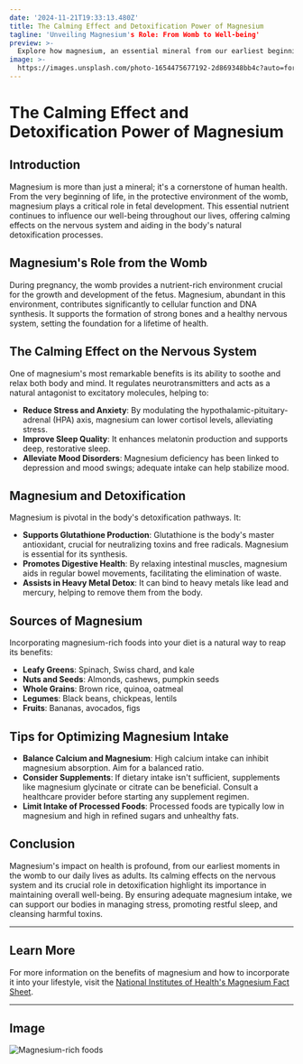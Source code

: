 ```yaml
---
date: '2024-11-21T19:33:13.480Z'
title: The Calming Effect and Detoxification Power of Magnesium
tagline: 'Unveiling Magnesium's Role: From Womb to Well-being'
preview: >-
  Explore how magnesium, an essential mineral from our earliest beginnings, continues to soothe our minds and cleanse our bodies, promoting overall health and vitality.
image: >-
  https://images.unsplash.com/photo-1654475677192-2d869348bb4c?auto=format&fit=crop&w=996&q=80
---
```


# The Calming Effect and Detoxification Power of Magnesium

## Introduction

Magnesium is more than just a mineral; it's a cornerstone of human health. From the very beginning of life, in the protective environment of the womb, magnesium plays a critical role in fetal development. This essential nutrient continues to influence our well-being throughout our lives, offering calming effects on the nervous system and aiding in the body's natural detoxification processes.

## Magnesium's Role from the Womb

During pregnancy, the womb provides a nutrient-rich environment crucial for the growth and development of the fetus. Magnesium, abundant in this environment, contributes significantly to cellular function and DNA synthesis. It supports the formation of strong bones and a healthy nervous system, setting the foundation for a lifetime of health.

## The Calming Effect on the Nervous System

One of magnesium's most remarkable benefits is its ability to soothe and relax both body and mind. It regulates neurotransmitters and acts as a natural antagonist to excitatory molecules, helping to:

- **Reduce Stress and Anxiety**: By modulating the hypothalamic-pituitary-adrenal (HPA) axis, magnesium can lower cortisol levels, alleviating stress.
- **Improve Sleep Quality**: It enhances melatonin production and supports deep, restorative sleep.
- **Alleviate Mood Disorders**: Magnesium deficiency has been linked to depression and mood swings; adequate intake can help stabilize mood.

## Magnesium and Detoxification

Magnesium is pivotal in the body's detoxification pathways. It:

- **Supports Glutathione Production**: Glutathione is the body's master antioxidant, crucial for neutralizing toxins and free radicals. Magnesium is essential for its synthesis.
- **Promotes Digestive Health**: By relaxing intestinal muscles, magnesium aids in regular bowel movements, facilitating the elimination of waste.
- **Assists in Heavy Metal Detox**: It can bind to heavy metals like lead and mercury, helping to remove them from the body.

## Sources of Magnesium

Incorporating magnesium-rich foods into your diet is a natural way to reap its benefits:

- **Leafy Greens**: Spinach, Swiss chard, and kale
- **Nuts and Seeds**: Almonds, cashews, pumpkin seeds
- **Whole Grains**: Brown rice, quinoa, oatmeal
- **Legumes**: Black beans, chickpeas, lentils
- **Fruits**: Bananas, avocados, figs

## Tips for Optimizing Magnesium Intake

- **Balance Calcium and Magnesium**: High calcium intake can inhibit magnesium absorption. Aim for a balanced ratio.
- **Consider Supplements**: If dietary intake isn't sufficient, supplements like magnesium glycinate or citrate can be beneficial. Consult a healthcare provider before starting any supplement regimen.
- **Limit Intake of Processed Foods**: Processed foods are typically low in magnesium and high in refined sugars and unhealthy fats.

## Conclusion

Magnesium's impact on health is profound, from our earliest moments in the womb to our daily lives as adults. Its calming effects on the nervous system and its crucial role in detoxification highlight its importance in maintaining overall well-being. By ensuring adequate magnesium intake, we can support our bodies in managing stress, promoting restful sleep, and cleansing harmful toxins.

---

## Learn More

For more information on the benefits of magnesium and how to incorporate it into your lifestyle, visit the [National Institutes of Health's Magnesium Fact Sheet](https://ods.od.nih.gov/factsheets/Magnesium-Consumer/).

---

## Image

![Magnesium-rich foods](https://images.unsplash.com/photo-1654475677192-2d869348bb4c?auto=format&fit=crop&w=996&q=80)
